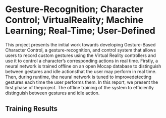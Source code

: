 # Gesture-Recognition; Character Control; VirtualReality; Machine Learning; Real-Time; User-Defined


This project presents the initial work towards developing Gesture-Based Character Control, a gesture-recognition, and control system that allows users to record custom gestures using the Virtual Reality controllers and use it to control a character’s corresponding actions in real time. Firstly, a neural network is trained offline on an open Mocap database to distinguish between gestures and idle actionsthat the user may perform in real time. Then, during runtime, the neural network is tuned to improvedetecting gestures each time the user performs them. In this report, we present the first phase of theproject. The offline training of the system to efficiently distinguish between gestures and idle action.

## Training Results
